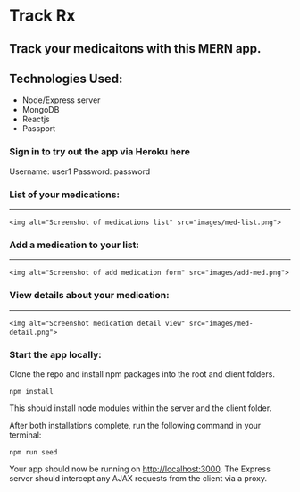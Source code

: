 # Track Rx

## Track your medicaitons with this MERN app.

## Technologies Used:

- Node/Express server
- MongoDB
- Reactjs
- Passport

### Sign in to try out the app via Heroku here

Username: user1
Password: password

### List of your medications:
_______________________________________________________________________________________________

    <img alt="Screenshot of medications list" src="images/med-list.png">

### Add a medication to your list:
_______________________________________________________________________________________________

    <img alt="Screenshot of add medication form" src="images/add-med.png">

### View details about your medication:
_______________________________________________________________________________________________

    <img alt="Screenshot medication detail view" src="images/med-detail.png">

### Start the app locally:

Clone the repo and install npm packages into the root and client folders.

```
npm install
```

This should install node modules within the server and the client folder.

After both installations complete, run the following command in your terminal:

```
npm run seed
```

Your app should now be running on <http://localhost:3000>. The Express server should intercept any AJAX requests from the client via a proxy.
